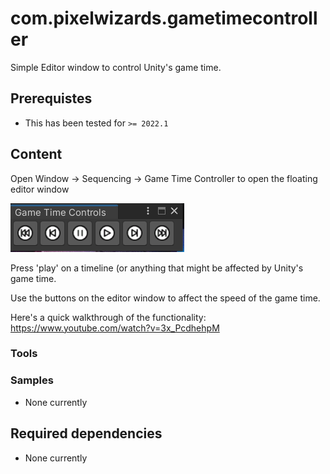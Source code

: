 com.pixelwizards.gametimecontroller
=========================

Simple Editor window to control Unity's game time.

Prerequistes
---------------
* This has been tested for `>= 2022.1`

Content
----------------

Open Window -> Sequencing -> Game Time Controller to open the floating editor window

![Main Window](/images/gametimecontrollerwindow.png)


Press 'play' on a timeline (or anything that might be affected by Unity's game time.

Use the buttons on the editor window to affect the speed of the game time.

Here's a quick walkthrough of the functionality:
https://www.youtube.com/watch?v=3x_PcdhehpM

### Tools

### Samples

* None currently

Required dependencies
---------------

* None currently